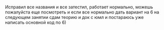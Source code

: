Исправил все названия и все затестил, работает нормально, можешь пожалуйста еще посмотреть и если все нормально дать вариант на 6 на следующем занятии сдам теорию и док с юмл и постараюсь уже написать основной код по 6)

